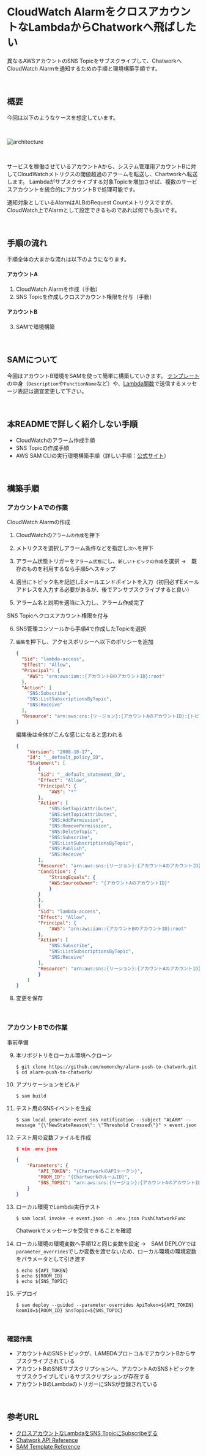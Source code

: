 # CloudWatch AlarmをクロスアカウントなLambdaからChatworkへ飛ばしたい

異なるAWSアカウントのSNS Topicをサブスクライブして、ChatworkへCloudWatch Alarmを通知するための手順と環境構築手順です。

<br>

## 概要

今回は以下のようなケースを想定しています。

<br>

![architecture](./img/architecture.png)

<br>

サービスを稼働させているアカウントAから、システム管理用アカウントBに対してCloudWatchメトリクスの閾値超過のアラームを転送し、Chartworkへ転送します。
Lambdaがサブスクライブする対象Topicを増加させば、複数のサービスアカウントを統合的にアカウントBで処理可能です。

通知対象としているAlarmはALBのRequest Countメトリクスですが、CloudWatch上でAlarmとして設定できるものであれば何でも良いです。

<br>

## 手順の流れ

手順全体の大まかな流れは以下のようになります。

#### アカウントA

1. CloudWatch Alarmを作成（手動）
2. SNS Topicを作成しクロスアカウント権限を付与（手動）

#### アカウントB

3. SAMで環境構築

<br>

## SAMについて

今回はアカウントB環境をSAMを使って簡単に構築していきます。
[テンプレート](./template.yaml)の中身（```Description```や```FunctionName```など）や、[Lambda関数](./push_chatwork.py)で送信するメッセージ表記は適宜変更して下さい。

<br>

## 本READMEで詳しく紹介しない手順

- CloudWatchのアラーム作成手順
- SNS Topicの作成手順
- AWS SAM CLIの実行環境構築手順（詳しい手順：[公式サイト](https://docs.aws.amazon.com/ja_jp/serverless-application-model/latest/developerguide/serverless-sam-cli-install.html)）

<br>

## 構築手順

### アカウントAでの作業

CloudWatch Alarmの作成

1. CloudWatchの```アラームの作成```を押下

2. メトリクスを選択しアラーム条件などを指定し```次へ```を押下

3. アラーム状態トリガーを```アラーム状態```にし、```新しいトピックの作成```を選択
    →　既存のものを利用するなら手順5へスキップ

4. 適当にトピック名を記述しEメールエンドポイントを入力（初回必ずEメールアドレスを入力する必要があるが、後でアンサブスクライブすると良い）

5. アラーム名と説明を適当に入力し、アラーム作成完了

SNS Topicへクロスアカウント権限を付与

6. SNS管理コンソールから手順4で作成したTopicを選択

7. ```編集```を押下し、アクセスポリシーへ以下のポリシーを追加
    ```json
    {
      "Sid": "lambda-access",
      "Effect": "Allow",
      "Principal": {
        "AWS": "arn:aws:iam::{アカウントBのアカウントID}:root"
      },
      "Action": [
        "SNS:Subscribe",
        "SNS:ListSubscriptionsByTopic",
        "SNS:Receive"
      ],
      "Resource": "arn:aws:sns:{リージョン}:{アカウントAのアカウントID}:{トピック名}"
    }
    ```
    編集後は全体がこんな感じになると思われる
    ```json
    {
        "Version": "2008-10-17",
        "Id": "__default_policy_ID",
        "Statement": [
            {
            "Sid": "__default_statement_ID",
            "Effect": "Allow",
            "Principal": {
                "AWS": "*"
            },
            "Action": [
                "SNS:GetTopicAttributes",
                "SNS:SetTopicAttributes",
                "SNS:AddPermission",
                "SNS:RemovePermission",
                "SNS:DeleteTopic",
                "SNS:Subscribe",
                "SNS:ListSubscriptionsByTopic",
                "SNS:Publish",
                "SNS:Receive"
            ],
            "Resource": "arn:aws:sns:{リージョン}:{アカウントAのアカウントID}:{トピック名}",
            "Condition": {
                "StringEquals": {
                "AWS:SourceOwner": "{アカウントAのアカウントID}"
                }
            }
            },
            {
            "Sid": "lambda-access",
            "Effect": "Allow",
            "Principal": {
                "AWS": "arn:aws:iam::{アカウントBのアカウントID}:root"
            },
            "Action": [
                "SNS:Subscribe",
                "SNS:ListSubscriptionsByTopic",
                "SNS:Receive"
            ],
            "Resource": "arn:aws:sns:{リージョン}:{アカウントAのアカウントID}:{トピック名}"
            }
        ]
    }
    ```

8. 変更を保存

<br>

### アカウントBでの作業

事前準備

9. 本リポジトリをローカル環境へクローン
    ```
    $ git clone https://github.com/momonchy/alarm-push-to-chatwork.git
    $ cd alarm-push-to-chatwork/
    ```

10. アプリケーションをビルド
    ```
    $ sam build
    ```

11. テスト用のSNSイベントを生成
    ```
    $ sam local generate-event sns notification --subject "ALARM" --message "{\"NewStateReason\": \"Threshold Crossed\"}" > event.json
    ```

12. テスト用の変数ファイルを作成
    ```json
    $ vim .env.json

    {
        "Parameters": {
            "API_TOKEN": "{ChartworkのAPIトークン}",
            "ROOM_ID": "{ChartworkのルームID}",
            "SNS_TOPIC": "arn:aws:sns:{リージョン}:{アカウントAのアカウントID}:{トピック名}"
        }
    }
    ```

13. ローカル環境でLambda実行テスト
    ```
    $ sam local invoke -e event.json -n .env.json PushChatworkFunc
    ```
    Chatworkでメッセージを受信できることを確認

14. ローカル環境の環境変数へ手順12と同じ変数を設定
    →　SAM DEPLOYでは```parameter_overrides```でしか変数を渡せないため、ローカル環境の環境変数をパラメータとして引き渡す
    ```
    $ echo ${API_TOKEN}
    $ echo ${ROOM_ID}
    $ echo ${SNS_TOPIC}
    ```

15. デプロイ
    ```
    $ sam deploy --guided --parameter-overrides ApiToken=${API_TOKEN} RoomId=${ROOM_ID} SnsTopic=${SNS_TOPIC}
    ```

<br>

### 確認作業

- アカウントAのSNSトピックが、LAMBDAプロトコルでアカウントBからサブスクライブされている
- アカウントBのSNSサブスクリプションへ、アカウントAのSNSトピックをサブスクライブしているサブスクリプションが存在する
- アカウントBのLambdaのトリガーにSNSが登録されている

<br>

## 参考URL

- [クロスアカウントなLambdaをSNS TopicにSubscribeする](https://dev.classmethod.jp/articles/crossaccount-lambda-subscribing-sns-topic/)
- [Chatwork API Reference](https://developer.chatwork.com/ja/endpoint_rooms.html#POST-rooms-room_id-messages)
- [SAM Template Reference](https://github.com/aws/serverless-application-model/blob/master/versions/2016-10-31.md)